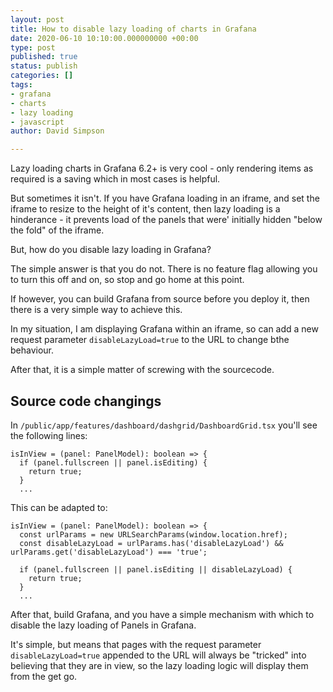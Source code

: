 ```yaml
---
layout: post
title: How to disable lazy loading of charts in Grafana
date: 2020-06-10 10:10:00.000000000 +00:00
type: post
published: true
status: publish
categories: []
tags:
- grafana
- charts
- lazy loading
- javascript
author: David Simpson

---
```


Lazy loading charts in Grafana 6.2+ is very cool - only rendering items as required is a saving which in most cases is helpful. 

But sometimes it isn't. If you have Grafana loading in an iframe, and set the iframe to resize to the height of it's content, then lazy loading is a hinderance - it prevents load of the panels that were' initially hidden "below the fold" of the iframe.

But, how do you disable lazy loading in Grafana?

The simple answer is that you do not. There is no feature flag allowing you to turn this off and on, so stop and go home at this point.

If however, you can build Grafana from source before you deploy it, then there is a very simple way to achieve this.

In my situation, I am displaying Grafana within an iframe, so can add a new request parameter `disableLazyLoad=true` to the URL to change bthe behaviour.

After that, it is a simple matter of screwing with the sourcecode.

## Source code changings

In `/public/app/features/dashboard/dashgrid/DashboardGrid.tsx` you'll see the following lines:

```
isInView = (panel: PanelModel): boolean => {
  if (panel.fullscreen || panel.isEditing) {
    return true;
  }
  ... 
```

This can be adapted to:

```
isInView = (panel: PanelModel): boolean => {
  const urlParams = new URLSearchParams(window.location.href);
  const disableLazyLoad = urlParams.has('disableLazyLoad') && urlParams.get('disableLazyLoad') === 'true';
 
  if (panel.fullscreen || panel.isEditing || disableLazyLoad) {
    return true;
  }
  ...
```

After that, build Grafana, and you have a simple mechanism with which to disable the lazy loading of Panels in Grafana.

It's simple, but means that pages with the request parameter `disableLazyLoad=true` appended to the URL will always be "tricked" into believing that they are in view, so the lazy loading logic will display them from the get go.
